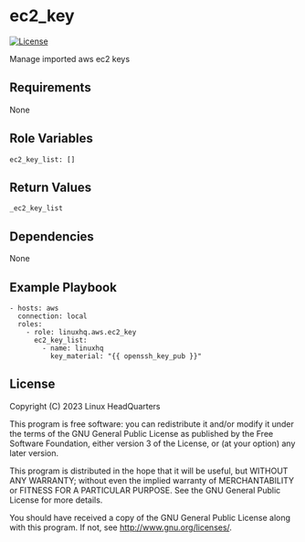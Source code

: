 # ec2\_key

[![License](https://img.shields.io/badge/license-GPLv3-lightgreen)](https://www.gnu.org/licenses/gpl-3.0.en.html#license-text)

Manage imported aws ec2 keys

## Requirements

None

## Role Variables

    ec2_key_list: []

## Return Values

    _ec2_key_list

## Dependencies

None

## Example Playbook

    - hosts: aws
      connection: local
      roles:
        - role: linuxhq.aws.ec2_key
          ec2_key_list:
            - name: linuxhq
              key_material: "{{ openssh_key_pub }}"

## License

Copyright (C) 2023 Linux HeadQuarters

This program is free software: you can redistribute it and/or modify
it under the terms of the GNU General Public License as published by
the Free Software Foundation, either version 3 of the License, or
(at your option) any later version.

This program is distributed in the hope that it will be useful,
but WITHOUT ANY WARRANTY; without even the implied warranty of
MERCHANTABILITY or FITNESS FOR A PARTICULAR PURPOSE. See the
GNU General Public License for more details.

You should have received a copy of the GNU General Public License
along with this program. If not, see <http://www.gnu.org/licenses/>.
